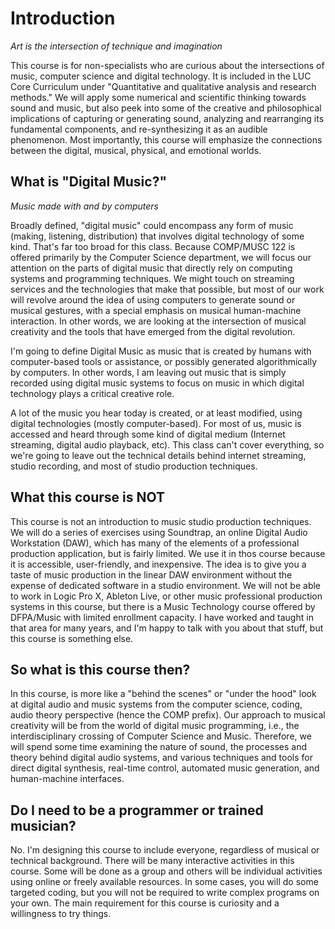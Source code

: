 <link href="../../markdown.css" rel="stylesheet"></link> 

# Introduction
*Art is the intersection of technique and imagination*

This course is for non-specialists who are curious about the intersections of music, computer science and digital technology. It is included in the LUC Core Curriculum under "Quantitative and qualitative analysis and research methods." We will apply some numerical and scientific thinking towards sound and music, but also peek into some of the creative and philosophical implications of capturing or generating sound, analyzing and rearranging its fundamental components, and re-synthesizing it as an audible phenomenon. Most importantly, this course will emphasize the connections between the digital, musical, physical, and emotional worlds.

## What is "Digital Music?"
*Music made with and by computers*

Broadly defined, "digital music" could encompass any form of music (making, listening, distribution) that involves digital technology of some kind. That's far too broad for this class. Because COMP/MUSC 122 is offered primarily by the Computer Science department, we will focus our attention on the parts of digital music that directly rely on computing systems and programming techniques. We might touch on streaming services and the technologies that make that possible, but most of our work will revolve around the idea of using computers to generate sound or musical gestures, with a special emphasis on musical human-machine interaction. In other words, we are looking at the intersection of musical creativity and the tools that have emerged from the digital revolution.

I'm going to define Digital Music as music that is created by humans with computer-based tools or assistance, or possibly generated algorithmically by computers. In other words, I am leaving out music that is simply recorded using digital music systems to focus on music in which digital technology plays a critical creative role.

A lot of the music you hear today is created, or at least modified, using digital technologies (mostly computer-based). For most of us, music is accessed and heard through some kind of digital medium (Internet streaming, digital audio playback, etc). This class can't cover everything, so we're going to leave out the technical details behind internet streaming, studio recording, and most of studio production techniques.

## What this course is NOT

This course is not an introduction to music studio production techniques. We will do a series of exercises using Soundtrap, an online Digital Audio Workstation (DAW), which has many of the elements of a professional production application, but is fairly limited. We use it in thos course because it is accessible, user-friendly, and inexpensive. The idea is to give you a taste of music production in the linear DAW environment without the expense of dedicated software in a studio environment. We will not be able to work in Logic Pro X, Ableton Live, or other music professional production systems in this course, but there is a Music Technology course offered by DFPA/Music with limited enrollment capacity. I have worked and taught in that area for many years, and I'm happy to talk with you about that stuff, but this course is something else.

## So what is this course then?

In this course, is more like a "behind the scenes" or "under the hood" look at digital audio and music systems from the computer science, coding, audio theory perspective (hence the COMP prefix). Our approach to musical creativity will be from the world of digital music programming, i.e., the interdisciplinary crossing of Computer Science and Music. Therefore, we will spend some time examining the nature of sound, the processes and theory behind digital audio systems, and various techniques and tools for direct digital synthesis, real-time control, automated music generation, and human-machine interfaces.

## Do I need to be a programmer or trained musician?

No. I'm designing this course to include everyone, regardless of musical or technical background. There will be many interactive activities in this course. Some will be done as a group and others will be individual activities using online or freely available resources. In some cases, you will do some targeted coding, but you will not be required to write complex programs on your own. The main requirement for this course is curiosity and a willingness to try things.